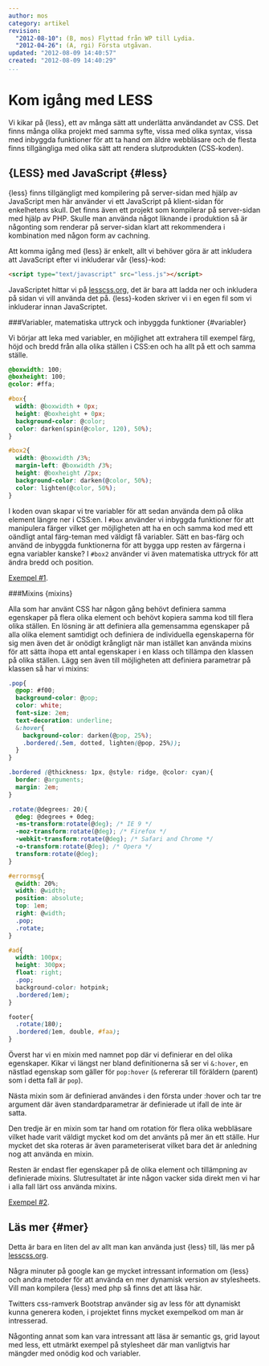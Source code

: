 ```yaml
---
author: mos
category: artikel
revision:
  "2012-08-10": (B, mos) Flyttad från WP till Lydia.
  "2012-04-26": (A, rgi) Första utgåvan.
updated: "2012-08-09 14:40:57"
created: "2012-08-09 14:40:29"
...
```

Kom igång med LESS
==================================

Vi kikar på {less}, ett av många sätt att underlätta användandet av CSS. Det finns många olika projekt med samma syfte, vissa med olika syntax, vissa med inbyggda funktioner för att ta hand om äldre webbläsare och de flesta finns tillgängliga med olika sätt att rendera slutprodukten (CSS-koden).

<!--more-->




{LESS} med JavaScript {#less}
--------------------------------------------------------------------

{less} finns tillgängligt med kompilering på server-sidan med hjälp av JavaScript men här använder vi ett JavaScript på klient-sidan för enkelhetens skull. Det finns även ett projekt som kompilerar på server-sidan med hjälp av PHP. Skulle man använda något liknande i produktion så är någonting som renderar på server-sidan klart att rekommendera i kombination med någon form av cachning.

Att komma igång med {less} är enkelt, allt vi behöver göra är att inkludera att JavaScript efter vi inkluderar vår {less}-kod:

```html
<script type="text/javascript" src="less.js"></script>
```

JavaScriptet hittar vi på [lesscss.org](http://lesscss.org/), det är bara att ladda ner och inkludera på sidan vi vill använda det på. {less}-koden skriver vi i en egen fil som vi inkluderar innan JavaScriptet.



###Variabler, matematiska uttryck och inbyggda funktioner {#variabler}

Vi börjar att leka med variabler, en möjlighet att extrahera till exempel färg, höjd och bredd från alla olika ställen i CSS:en och ha allt på ett och samma ställe.

```css
@boxwidth: 100;
@boxheight: 100;
@color: #ffa;

#box{
  width: @boxwidth + 0px;
  height: @boxheight + 0px;
  background-color: @color;
  color: darken(spin(@color, 120), 50%);
}

#box2{
  width: @boxwidth /3%;
  margin-left: @boxwidth /3%;
  height: @boxheight /2px;
  background-color: darken(@color, 50%);
  color: lighten(@color, 50%);
}
```

I koden ovan skapar vi tre variabler för att sedan använda dem på olika element längre ner i CSS:en. I `#box` använder vi inbyggda funktioner för att manipulera färger vilket ger möjligheten att ha en och samma kod med ett oändligt antal färg-teman med väldigt få variabler. Sätt en bas-färg och använd de inbyggda funktionerna för att bygga upp resten av färgerna i egna variabler kanske? I `#box2` använder vi även matematiska uttryck för att ändra bredd och position. 

[Exempel #1](exercises/less/example1.php).



###Mixins {mixins}

Alla som har använt CSS har någon gång behövt definiera samma egenskaper på flera olika element och behövt kopiera samma kod till flera olika ställen. En lösning är att definiera alla gemensamma egenskaper på alla olika element samtidigt och definiera de individuella egenskaperna för sig men även det är onödigt krångligt när man istället kan använda mixins för att sätta ihopa ett antal egenskaper i en klass och tillämpa den klassen på olika ställen. Lägg sen även till möjligheten att definiera parametrar på klassen så har vi mixins:

```css
.pop{
  @pop: #f00;
  background-color: @pop;
  color: white;
  font-size: 2em;
  text-decoration: underline;
  &:hover{
    background-color: darken(@pop, 25%);
    .bordered(.5em, dotted, lighten(@pop, 25%));
  }
}

.bordered (@thickness: 1px, @style: ridge, @color: cyan){
  border: @arguments;
  margin: 2em;
}

.rotate(@degrees: 20){
  @deg: @degrees + 0deg;
  -ms-transform:rotate(@deg); /* IE 9 */
  -moz-transform:rotate(@deg); /* Firefox */
  -webkit-transform:rotate(@deg); /* Safari and Chrome */
  -o-transform:rotate(@deg); /* Opera */
  transform:rotate(@deg);
}

#errormsg{
  @width: 20%;
  width: @width;
  position: absolute;
  top: 1em;
  right: @width;
  .pop;
  .rotate;
}

#ad{
  width: 100px;
  height: 300px;
  float: right;
  .pop;
  background-color: hotpink;
  .bordered(1em);
}

footer{
  .rotate(180);
  .bordered(1em, double, #faa);
}
```

Överst har vi en mixin med namnet pop där vi definierar en del olika egenskaper. Kikar vi längst ner bland definitionerna så ser vi `&:hover`, en nästlad egenskap som gäller för `pop:hover` (`&` refererar till föräldern (parent) som i detta fall är `pop`).

Nästa mixin som är definierad användes i den första under :hover och tar tre argument där även standardparametrar är definierade ut ifall de inte är satta.

Den tredje är en mixin som tar hand om rotation för flera olika webbläsare vilket hade varit väldigt mycket kod om det använts på mer än ett ställe. Hur mycket det ska roteras är även parameteriserat vilket bara det är anledning nog att använda en mixin.

Resten är endast fler egenskaper på de olika element och tillämpning av definierade mixins. Slutresultatet är inte någon vacker sida direkt men vi har i alla fall lärt oss använda mixins.

[Exempel #2](exercises/less/example2.php).



Läs mer {#mer}
--------------------------------------------------------------------

Detta är bara en liten del av allt man kan använda just {less} till, läs mer på [lesscss.org](http://lesscss.org/).

Några minuter på google kan ge mycket intressant information om {less} och andra metoder för att använda en mer dynamisk version av stylesheets. Vill man kompilera {less} med php så finns det att läsa här.

Twitters css-ramverk Bootstrap använder sig av less för att dynamiskt kunna generera koden, i projektet finns mycket exempelkod om man är intresserad.

Någonting annat som kan vara intressant att läsa är semantic gs, grid layout med less, ett utmärkt exempel på stylesheet där man vanligtvis har mängder med onödig kod och variabler.
